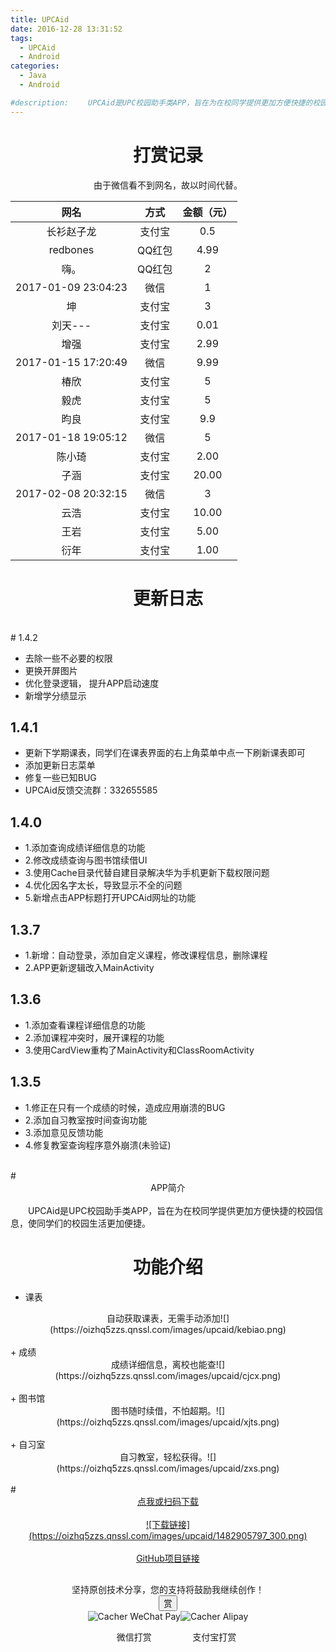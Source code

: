 ```yaml
---
title: UPCAid
date: 2016-12-28 13:31:52
tags:
  - UPCAid
  - Android
categories:
  - Java
  - Android

#description: 　　UPCAid是UPC校园助手类APP，旨在为在校同学提供更加方便快捷的校园信息，使同学们的校园生活更加便捷。截止目前，用户数量已达2000+。
---
```

# <div align="center">打赏记录</div>
<div align="center">由于微信看不到网名，故以时间代替。</div>

| 网名     | 方式   |  金额（元）  |
| :--------:   | :-----:  | :------:  |
| 长衫赵子龙     | 支付宝 |   0.5     |
| redbones      |   QQ红包   |   4.99   |
| 嗨。        |   QQ红包    |  2  |
| 2017-01-09 23:04:23  |   微信  |   1   |
| 坤        |  支付宝 | 3|
| 刘天--- | 支付宝 | 0.01 |
| 增强 | 支付宝 | 2.99 |
| 2017-01-15 17:20:49 | 微信 | 9.99 |
|  椿欣 | 支付宝 |  5 |
|  毅虎 | 支付宝 | 5 |
| 昀良 | 支付宝 | 9.9 |
| 2017-01-18 19:05:12 | 微信 | 5 |
| 陈小琦 | 支付宝 | 2.00 |
| 子涵 | 支付宝 | 20.00 |
| 2017-02-08 20:32:15 | 微信 | 3 |
| 云浩 | 支付宝 | 10.00 |
| 王岩 | 支付宝 | 5.00 |
| 衍年 | 支付宝 | 1.00 |

# <div align=center>更新日志</div>
<br>
# 1.4.2

+ 去除一些不必要的权限
+ 更换开屏图片
+ 优化登录逻辑， 提升APP启动速度
+ 新增学分绩显示

<!--more-->
## 1.4.1

+ 更新下学期课表，同学们在课表界面的右上角菜单中点一下刷新课表即可
+ 添加更新日志菜单
+ 修复一些已知BUG
+ UPCAid反馈交流群：332655585

## 1.4.0

+ 1.添加查询成绩详细信息的功能
+ 2.修改成绩查询与图书馆续借UI
+ 3.使用Cache目录代替自建目录解决华为手机更新下载权限问题
+ 4.优化因名字太长，导致显示不全的问题
+ 5.新增点击APP标题打开UPCAid网址的功能

## 1.3.7

+ 1.新增：自动登录，添加自定义课程，修改课程信息，删除课程
+ 2.APP更新逻辑改入MainActivity

## 1.3.6

+ 1.添加查看课程详细信息的功能
+ 2.添加课程冲突时，展开课程的功能
+ 3.使用CardView重构了MainActivity和ClassRoomActivity

## 1.3.5

+ 1.修正在只有一个成绩的时候，造成应用崩溃的BUG
+ 2.添加自习教室按时间查询功能
+ 3.添加意见反馈功能
+ 4.修复教室查询程序意外崩溃(未验证)

<br>
# <div align=center>APP简介</div>
<br>
　　UPCAid是UPC校园助手类APP，旨在为在校同学提供更加方便快捷的校园信息，使同学们的校园生活更加便捷。

# <div align=center>功能介绍</div>
+ 课表
<div align=center>自动获取课表，无需手动添加![](https://oizhq5zzs.qnssl.com/images/upcaid/kebiao.png)</div>
<br>
+ 成绩
<div align=center>成绩详细信息，离校也能查![](https://oizhq5zzs.qnssl.com/images/upcaid/cjcx.png)</div>
<br>
+ 图书馆
<div align=center>图书随时续借，不怕超期。![](https://oizhq5zzs.qnssl.com/images/upcaid/xjts.png)</div>
<br>
+ 自习室
<div align=center>自习教室，轻松获得。![](https://oizhq5zzs.qnssl.com/images/upcaid/zxs.png)</div>

<br>
# <div align=center><a href="http://120.27.117.34:4549/SZSDServlet2/UPCAid.apk"><font >点我或扫码下载</font></a><br><br><a href="http://120.27.117.34:4549/SZSDServlet2/UPCAid.apk">![下载链接](https://oizhq5zzs.qnssl.com/images/upcaid/1482905797_300.png)</a></div>
<br>
<div align=center><a href="https://github.com/xhaiben/SZSD"><i class="fa fa-fw fa-github"></i>GitHub项目链接</a></div><div style="padding: 10px 0; margin: 20px auto; width: 90%; text-align: center;">
  <div>坚持原创技术分享，您的支持将鼓励我继续创作！</div>
  <button id="rewardButton" disable="enable" onclick="reward()"><span>赏</span>
  </button><div id="QR" style="display: block;"><div id="wechat" style="display: inline-block"><img id="wechat_qr" src="https://oizhq5zzs.qnssl.com/images/pay/wechatpay.png" alt="Cacher WeChat Pay"/><p>微信打赏</p>
      </div><div id="alipay" style="display: inline-block"><img id="alipay_qr" src="https://oizhq5zzs.qnssl.com/images/pay/alipay.png" alt="Cacher Alipay"/><p>支付宝打赏</p>
      </div></div>
</div>
